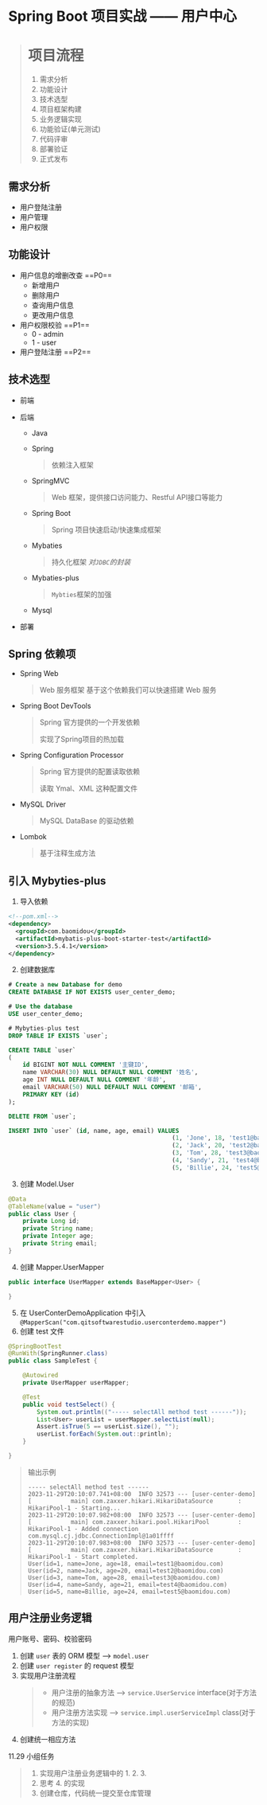 # Spring Boot 项目实战 —— 用户中心

> # 项目流程
>
> 1. 需求分析
> 2. 功能设计
> 3. 技术选型
> 4. 项目框架构建
> 5. 业务逻辑实现
> 6. 功能验证(单元测试)
> 7. 代码评审
> 8. 部署验证
> 9. 正式发布

## 需求分析

- 用户登陆注册
- 用户管理
- 用户权限

## 功能设计

- 用户信息的增删改查 ==P0==
    - 新增用户
    - 删除用户
    - 查询用户信息
    - 更改用户信息
- 用户权限校验 ==P1==
    - 0 - admin
    - 1 - user
- 用户登陆注册 ==P2==

## 技术选型

- 前端

- 后端

    - Java

    - Spring

      > 依赖注入框架

    - SpringMVC

      > Web 框架，提供接口访问能力、Restful API接口等能力

    - Spring Boot

      > Spring 项目快速启动/快速集成框架

    - Mybaties

      > 持久化框架 *对`JDBC`的封装*

    - Mybaties-plus

      > `Mybties`框架的加强

    - Mysql

- 部署



## Spring 依赖项

- Spring Web

  > Web 服务框架
  > 基于这个依赖我们可以快速搭建 Web 服务

- Spring Boot DevTools

  > Spring 官方提供的一个开发依赖
  >
  > 实现了Spring项目的热加载

- Spring Configuration Processor

  > Spring 官方提供的配置读取依赖
  >
  > 读取 Ymal、XML 这种配置文件

- MySQL Driver

  > MySQL DataBase 的驱动依赖

- Lombok

  > 基于注释生成方法

## 引入 Mybyties-plus
1. 导入依赖
  ```xml
<!--pom.xml-->
  <dependency>
    <groupId>com.baomidou</groupId>
    <artifactId>mybatis-plus-boot-starter-test</artifactId>
    <version>3.5.4.1</version>
  </dependency>
  ```
2. 创建数据库
```sql
# Create a new Database for demo
CREATE DATABASE IF NOT EXISTS user_center_demo;

# Use the database
USE user_center_demo;

# Mybyties-plus test
DROP TABLE IF EXISTS `user`;

CREATE TABLE `user`
(
    id BIGINT NOT NULL COMMENT '主键ID',
    name VARCHAR(30) NULL DEFAULT NULL COMMENT '姓名',
    age INT NULL DEFAULT NULL COMMENT '年龄',
    email VARCHAR(50) NULL DEFAULT NULL COMMENT '邮箱',
    PRIMARY KEY (id)
);

DELETE FROM `user`;

INSERT INTO `user` (id, name, age, email) VALUES
                                              (1, 'Jone', 18, 'test1@baomidou.com'),
                                              (2, 'Jack', 20, 'test2@baomidou.com'),
                                              (3, 'Tom', 28, 'test3@baomidou.com'),
                                              (4, 'Sandy', 21, 'test4@baomidou.com'),
                                              (5, 'Billie', 24, 'test5@baomidou.com');
```
3. 创建 Model.User
```java
@Data
@TableName(value = "user")
public class User {
    private Long id;
    private String name;
    private Integer age;
    private String email;
}
```
4. 创建 Mapper.UserMapper
```java
public interface UserMapper extends BaseMapper<User> {

}
```
5. 在 UserConterDemoApplication 中引入 `@MapperScan("com.qitsoftwarestudio.userconterdemo.mapper")`
6. 创建 test 文件
```java
@SpringBootTest
@RunWith(SpringRunner.class)
public class SampleTest {

    @Autowired
    private UserMapper userMapper;

    @Test
    public void testSelect() {
        System.out.println(("----- selectAll method test ------"));
        List<User> userList = userMapper.selectList(null);
        Assert.isTrue(5 == userList.size(), "");
        userList.forEach(System.out::println);
    }

}
```
> 输出示例
> ```shell
> ----- selectAll method test ------
>2023-11-29T20:10:07.741+08:00  INFO 32573 --- [user-center-demo] [           main] com.zaxxer.hikari.HikariDataSource       : HikariPool-1 - Starting...
>2023-11-29T20:10:07.982+08:00  INFO 32573 --- [user-center-demo] [           main] com.zaxxer.hikari.pool.HikariPool        : HikariPool-1 - Added connection com.mysql.cj.jdbc.ConnectionImpl@1a01ffff
>2023-11-29T20:10:07.983+08:00  INFO 32573 --- [user-center-demo] [           main] com.zaxxer.hikari.HikariDataSource       : HikariPool-1 - Start completed.
>User(id=1, name=Jone, age=18, email=test1@baomidou.com)
>User(id=2, name=Jack, age=20, email=test2@baomidou.com)
>User(id=3, name=Tom, age=28, email=test3@baomidou.com)
>User(id=4, name=Sandy, age=21, email=test4@baomidou.com)
>User(id=5, name=Billie, age=24, email=test5@baomidou.com)
>
> ```
## 用户注册业务逻辑
用户账号、密码、校验密码
1. 创建 `user` 表的 ORM 模型 --> `model.user`
2. 创建 `user register` 的 request 模型
3. 实现用户注册流程
   > - 用户注册的抽象方法 --> `service.UserService` interface(对于方法的规范)
   > - 用户注册方法实现 --> `service.impl.userServiceImpl` class(对于方法的实现)
4. 创建统一相应方法

11.29 小组任务
> 1. 实现用户注册业务逻辑中的 1. 2. 3.
> 2. 思考 4. 的实现
> 3. 创建仓库，代码统一提交至仓库管理